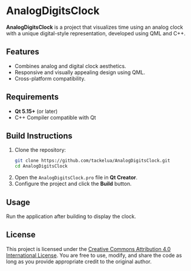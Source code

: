 # AnalogDigitsClock

**AnalogDigitsClock** is a project that visualizes time using an analog clock with a unique digital-style representation, developed using QML and C++.

## Features
- Combines analog and digital clock aesthetics.
- Responsive and visually appealing design using QML.
- Cross-platform compatibility.

## Requirements
- **Qt 5.15+** (or later)
- C++ Compiler compatible with Qt

## Build Instructions
1. Clone the repository:
    ```bash
    git clone https://github.com/tackelua/AnalogDigitsClock.git
    cd AnalogDigitsClock
    ```
2. Open the `AnalogDigitsClock.pro` file in **Qt Creator**.
3. Configure the project and click the **Build** button.

## Usage
Run the application after building to display the clock.

## License
This project is licensed under the [Creative Commons Attribution 4.0 International License](https://creativecommons.org/licenses/by/4.0/). You are free to use, modify, and share the code as long as you provide appropriate credit to the original author.
